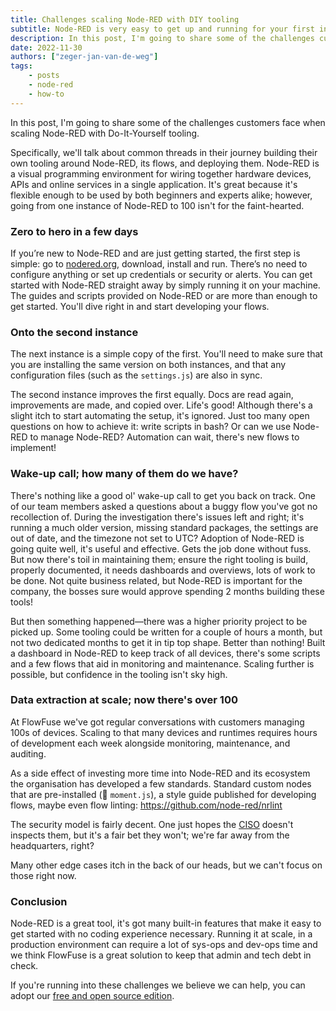 ```yaml
---
title: Challenges scaling Node-RED with DIY tooling
subtitle: Node-RED is very easy to get up and running for your first instance but what about your 100th?
description: In this post, I'm going to share some of the challenges customers face when scaling Node-RED with Do-It-Yourself tooling
date: 2022-11-30
authors: ["zeger-jan-van-de-weg"]
tags:
    - posts
    - node-red
    - how-to
---
```



In this post, I'm going to share some of the challenges customers face when
scaling Node-RED with Do-It-Yourself tooling.
<!--more-->
Specifically, we'll talk about
common threads in their journey building their own tooling around Node-RED, its
flows, and deploying them. Node-RED is a visual programming environment for
wiring together hardware devices, APIs and online services in a single
application. It's great because it's flexible enough to be used by both
beginners and experts alike; however, going from one instance of Node-RED to 100
isn't for the faint-hearted.

### Zero to hero in a few days

If you’re new to Node-RED and are just getting started, the first step is simple:
go to [nodered.org](https://nodered.org), download, install and run. There’s no
need to configure anything or set up credentials or security or alerts. You can
get started with Node-RED straight away by simply running it on your machine.
The guides and scripts provided on Node-RED or are more than enough to get
started. You'll dive right in and start developing your flows.

### Onto the second instance

The next instance is a simple copy of the first. You'll need to make sure that
you are installing the same version on both instances, and that any
configuration files (such as the `settings.js`) are also in sync.

The second instance improves the first equally. Docs are read again,
improvements are made, and copied over. Life's good! Although there's a slight
itch to start automating the setup, it's ignored. Just too many open questions
on how to achieve it: write scripts in bash? Or can we use Node-RED to manage
Node-RED? Automation can wait, there's new flows to implement!

### Wake-up call; how many of them do we have?

There's nothing like a good ol' wake-up call to get you back on track. One of
our team members asked a questions about a buggy flow you've got no recollection
of. During the investigation there's issues left and right; it's running a much
older version, missing standard packages, the settings are out of date, and the
timezone not set to UTC? Adoption of Node-RED is going quite well, it's useful
and effective. Gets the job done without fuss. But now there's toil in
maintaining them; ensure the right tooling is build, properly documented, it
needs dashboards and overviews, lots of work to be done. Not quite business
related, but Node-RED is important for the company, the bosses sure would
approve spending 2 months building these tools!

But then something happened—there was a higher priority project to be picked up.
Some tooling could be written for a couple of hours a month, but not two
dedicated months to get it in tip top shape. Better than nothing! Built a
dashboard in Node-RED to keep track of all devices, there's some scripts and a
few flows that aid in monitoring and maintenance. Scaling further is possible,
but confidence in the tooling isn't sky high.

### Data extraction at scale; now there's over 100

At FlowFuse we've got regular conversations with customers managing 100s of
devices. Scaling to that many devices and runtimes requires hours of development
each week alongside monitoring, maintenance, and auditing.

As a side effect of investing more time into Node-RED and its ecosystem the
organisation has developed a few standards. Standard custom nodes that are
pre-installed (👋 `moment.js`), a style guide published for developing flows,
maybe even flow linting: https://github.com/node-red/nrlint

The security model is fairly decent. One just hopes the
[CISO](https://nl.wikipedia.org/wiki/Chief_Information_Security_Officer) doesn't
inspects them, but it's a fair bet they won't; we're far away from the
headquarters, right?

Many other edge cases itch in the back of our heads, but we can't focus on those right now.

### Conclusion

Node-RED is a great tool, it's got many built-in features that make it easy to
get started with no coding experience necessary. Running it at scale, in a
production environment can require a lot of sys-ops and dev-ops time and we
think FlowFuse is a great solution to keep that admin and tech debt in check.

If you're running into these challenges we believe we can help, you can adopt
our [free and open source edition](/docs/install/).
